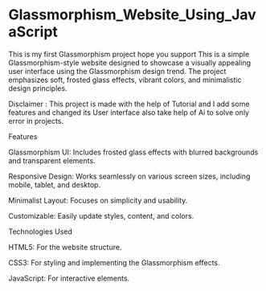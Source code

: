 # Glassmorphism_Website_Using_JavaScript
 This is my first Glassmorphism project hope you support
This is a simple Glassmorphism-style website designed to showcase a visually appealing user interface using the Glassmorphism design trend. The project emphasizes soft, frosted glass effects, vibrant colors, and minimalistic design principles.

Disclaimer : This project is made with the help of Tutorial and I add some features and changed its User interface also take help of Ai to solve only error in projects.

Features

Glassmorphism UI: Includes frosted glass effects with blurred backgrounds and transparent elements.

Responsive Design: Works seamlessly on various screen sizes, including mobile, tablet, and desktop.

Minimalist Layout: Focuses on simplicity and usability.

Customizable: Easily update styles, content, and colors.

Technologies Used

HTML5: For the website structure.

CSS3: For styling and implementing the Glassmorphism effects.

JavaScript: For interactive elements. 
